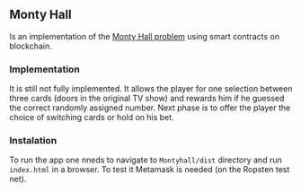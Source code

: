 ## Monty Hall
Is an implementation of the [Monty Hall problem](http://https://en.wikipedia.org/wiki/Monty_Hall_problem "Monty Hall problem")  using smart contracts on blockchain.

### Implementation
It is still not fully implemented. It allows the player for one selection between three cards (doors in the original TV show) and rewards him if he guessed the correct randomly assigned number. Next phase is to offer the player the choice of switching cards or hold on his bet.

### Instalation

To run the app one nneds to navigate to `Montyhall/dist` directory and run `index.html` in a browser. To test it Metamask is needed (on the Ropsten test net).
